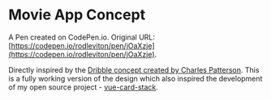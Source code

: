 # Movie App Concept

A Pen created on CodePen.io. Original URL: [https://codepen.io/rodleviton/pen/jOaXzje](https://codepen.io/rodleviton/pen/jOaXzje).

Directly inspired by the [Dribble concept created by Charles Patterson](https://dribbble.com/shots/3982621-InVision-Studio-Movies-app-concept). This is a fully working version of the design which also inspired the development of my open source project - [vue-card-stack](https://github.com/rodleviton/vue-card-stack).